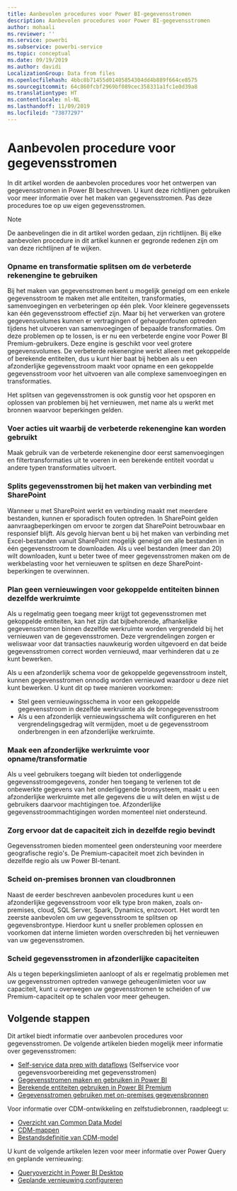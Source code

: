 ```yaml
---
title: Aanbevolen procedures voor Power BI-gegevensstromen
description: Aanbevolen procedures voor Power BI-gegevensstromen
author: mohaali
ms.reviewer: ''
ms.service: powerbi
ms.subservice: powerbi-service
ms.topic: conceptual
ms.date: 09/19/2019
ms.author: davidi
LocalizationGroup: Data from files
ms.openlocfilehash: 4bbc8b71455d01405854304dd4b889f664ce8575
ms.sourcegitcommit: 64c860fcbf2969bf089cec358331a1fc1e0d39a8
ms.translationtype: HT
ms.contentlocale: nl-NL
ms.lasthandoff: 11/09/2019
ms.locfileid: "73877297"
---
```

# <a name="dataflows-best-practice"></a>Aanbevolen procedure voor gegevensstromen

In dit artikel worden de aanbevolen procedures voor het ontwerpen van gegevensstromen in Power BI beschreven. U kunt deze richtlijnen gebruiken voor meer informatie over het maken van gegevensstromen. Pas deze procedures toe op uw eigen gegevensstromen.

> [!NOTE]
> De aanbevelingen die in dit artikel worden gedaan, zijn richtlijnen. Bij elke aanbevolen procedure in dit artikel kunnen er gegronde redenen zijn om van deze richtlijnen af te wijken. 
> 
> 

### <a name="split-ingestion-and-transformation-to-use-the-enhanced-compute-engine"></a>Opname en transformatie splitsen om de verbeterde rekenengine te gebruiken

Bij het maken van gegevensstromen bent u mogelijk geneigd om een enkele gegevensstroom te maken met alle entiteiten, transformaties, samenvoegingen en verbeteringen op één plek. Voor kleinere gegevenssets kan één gegevensstroom effectief zijn. Maar bij het verwerken van grotere gegevensvolumes kunnen er vertragingen of geheugenfouten optreden tijdens het uitvoeren van samenvoegingen of bepaalde transformaties. Om deze problemen op te lossen, is er nu een verbeterde engine voor Power BI Premium-gebruikers. Deze engine is geschikt voor veel grotere gegevensvolumes. De verbeterde rekenengine werkt alleen met gekoppelde of berekende entiteiten, dus u kunt hier baat bij hebben als u een afzonderlijke gegevensstroom maakt voor opname en een gekoppelde gegevensstroom voor het uitvoeren van alle complexe samenvoegingen en transformaties.

Het splitsen van gegevensstromen is ook gunstig voor het opsporen en oplossen van problemen bij het vernieuwen, met name als u werkt met bronnen waarvoor beperkingen gelden.

### <a name="perform-actions-that-can-use-the-enhanced-compute-engine"></a>Voer acties uit waarbij de verbeterde rekenengine kan worden gebruikt

Maak gebruik van de verbeterde rekenengine door eerst samenvoegingen en filtertransformaties uit te voeren in een berekende entiteit voordat u andere typen transformaties uitvoert.

### <a name="split-dataflows-when-connecting-to-sharepoint"></a>Splits gegevensstromen bij het maken van verbinding met SharePoint

Wanneer u met SharePoint werkt en verbinding maakt met meerdere bestanden, kunnen er sporadisch fouten optreden. In SharePoint gelden aanvraagbeperkingen om ervoor te zorgen dat SharePoint betrouwbaar en responsief blijft. Als gevolg hiervan bent u bij het maken van verbinding met Excel-bestanden vanuit SharePoint mogelijk geneigd om alle bestanden in één gegevensstroom te downloaden. Als u veel bestanden (meer dan 20) wilt downloaden, kunt u beter twee of meer gegevensstromen maken om de werkbelasting voor het vernieuwen te splitsen en deze SharePoint-beperkingen te overwinnen.

### <a name="avoid-scheduling-refresh-for-linked-entities-inside-the-same-workspace"></a>Plan geen vernieuwingen voor gekoppelde entiteiten binnen dezelfde werkruimte

Als u regelmatig geen toegang meer krijgt tot gegevensstromen met gekoppelde entiteiten, kan het zijn dat bijbehorende, afhankelijke gegevensstromen binnen dezelfde werkruimte worden vergrendeld bij het vernieuwen van de gegevensstromen. Deze vergrendelingen zorgen er weliswaar voor dat transacties nauwkeurig worden uitgevoerd en dat beide gegevensstromen correct worden vernieuwd, maar verhinderen dat u ze kunt bewerken. 

Als u een afzonderlijk schema voor de gekoppelde gegevensstroom instelt, kunnen gegevensstromen onnodig worden vernieuwd waardoor u deze niet kunt bewerken. U kunt dit op twee manieren voorkomen: 

* Stel geen vernieuwingsschema in voor een gekoppelde gegevensstroom in dezelfde werkruimte als de brongegevensstroom
* Als u een afzonderlijk vernieuwingsschema wilt configureren en het vergrendelingsgedrag wilt vermijden, moet u de gegevensstroom onderbrengen in een afzonderlijke werkruimte.

### <a name="create-a-separate-workspace-for-ingestion-transformation"></a>Maak een afzonderlijke werkruimte voor opname/transformatie

Als u veel gebruikers toegang wilt bieden tot onderliggende gegevensstroomgegevens, zonder hen toegang te verlenen tot de onbewerkte gegevens van het onderliggende bronsysteem, maakt u een afzonderlijke werkruimte met alle gegevens die u wilt delen en wijst u de gebruikers daarvoor machtigingen toe. Afzonderlijke gegevensstroommachtigingen worden momenteel niet ondersteund.

### <a name="ensure-capacity-is-in-the-same-region"></a>Zorg ervoor dat de capaciteit zich in dezelfde regio bevindt

Gegevensstromen bieden momenteel geen ondersteuning voor meerdere geografische regio's. De Premium-capaciteit moet zich bevinden in dezelfde regio als uw Power BI-tenant.

### <a name="separate-on-premises-sources-from-cloud-sources"></a>Scheid on-premises bronnen van cloudbronnen

Naast de eerder beschreven aanbevolen procedures kunt u een afzonderlijke gegevensstroom voor elk type bron maken, zoals on-premises, cloud, SQL Server, Spark, Dynamics, enzovoort. Het wordt ten zeerste aanbevolen om uw gegevensstroom te splitsen op gegevensbrontype. Hierdoor kunt u sneller problemen oplossen en voorkomen dat interne limieten worden overschreden bij het vernieuwen van uw gegevensstromen.

### <a name="separate-dataflows-into-a-separate-capacity"></a>Scheid gegevensstromen in afzonderlijke capaciteiten

Als u tegen beperkingslimieten aanloopt of als er regelmatig problemen met uw gegevensstromen optreden vanwege geheugenlimieten voor uw capaciteit, kunt u overwegen uw gegevensstromen te scheiden of uw Premium-capaciteit op te schalen voor meer geheugen.

## <a name="next-steps"></a>Volgende stappen

Dit artikel biedt informatie over aanbevolen procedures voor gegevensstromen. De volgende artikelen bieden mogelijk meer informatie over gegevensstromen:

* [Self-service data prep with dataflows](service-dataflows-overview.md) (Selfservice voor gegevensvoorbereiding met gegevensstromen)
* [Gegevensstromen maken en gebruiken in Power BI](service-dataflows-create-use.md)
* [Berekende entiteiten gebruiken in Power BI Premium](service-dataflows-computed-entities-premium.md)
* [Gegevensstromen gebruiken met on-premises gegevensbronnen](service-dataflows-on-premises-gateways.md)

Voor informatie over CDM-ontwikkeling en zelfstudiebronnen, raadpleegt u:
* [Overzicht van Common Data Model](https://docs.microsoft.com/powerapps/common-data-model/overview)
* [CDM-mappen](https://go.microsoft.com/fwlink/?linkid=2045304)
* [Bestandsdefinitie van CDM-model](https://go.microsoft.com/fwlink/?linkid=2045521)


U kunt de volgende artikelen lezen voor meer informatie over Power Query en geplande vernieuwing:
* [Queryoverzicht in Power BI Desktop](desktop-query-overview.md)
* [Geplande vernieuwing configureren](refresh-scheduled-refresh.md)
